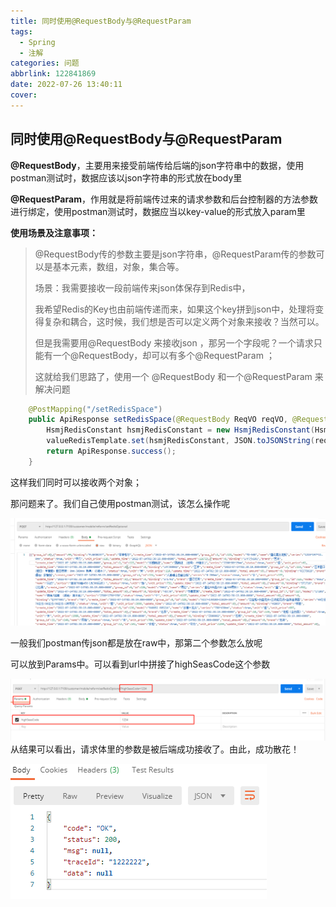```yaml
---
title: 同时使用@RequestBody与@RequestParam
tags:
  - Spring
  - 注解
categories: 问题
abbrlink: 122841869
date: 2022-07-26 13:40:11
cover:
---
```

## 同时使用@RequestBody与@RequestParam


**@RequestBody**，主要用来接受前端传给后端的json字符串中的数据，使用postman测试时，数据应该以json字符串的形式放在body里

**@RequestParam**，作用就是将前端传过来的请求参数和后台控制器的方法参数进行绑定，使用postman测试时，数据应当以key-value的形式放入param里

**使用场景及注意事项：**

> @RequestBody传的参数主要是json字符串，@RequestParam传的参数可以是基本元素，数组，对象，集合等。
>
> 场景：我需要接收一段前端传来json体保存到Redis中，
>
> 我希望Redis的Key也由前端传递而来，如果这个key拼到json中，处理将变得复杂和耦合，这时候，我们想是否可以定义两个对象来接收？当然可以。
>
> 但是我需要用@RequestBody 来接收json ，那另一个字段呢？一个请求只能有一个@RequestBody，却可以有多个@RequestParam ；
>
> 这就给我们思路了，使用一个 @RequestBody 和一个@RequestParam 来解决问题

~~~java
    @PostMapping("/setRedisSpace")
    public ApiResponse setRedisSpace(@RequestBody ReqVO reqVO, @RequestParam("highSeasCode") String highSeasCode) {
        HsmjRedisConstant hsmjRedisConstant = new HsmjRedisConstant(HsmjRedisConstant.CRM_REDIS.getCode() + ":jugai:HighSeasCode:" + highSeasCode);
        valueRedisTemplate.set(hsmjRedisConstant, JSON.toJSONString(reqVO), TimeUnit.DAYS.toSeconds(1));
        return ApiResponse.success();
    }
~~~



这样我们同时可以接收两个对象；

那问题来了。我们自己使用postman测试，该怎么操作呢



![image-20220726132937689](同时使用@RequestBody与@RequestParam/image-20220726132937689.png)

一般我们postman传json都是放在raw中，那第二个参数怎么放呢

可以放到Params中。可以看到url中拼接了highSeasCode这个参数

![image-20220726133237104](同时使用@RequestBody与@RequestParam/image-20220726133237104.png)从结果可以看出，请求体里的参数是被后端成功接收了。由此，成功散花！



![image-20220726133433186](同时使用@RequestBody与@RequestParam/image-20220726133433186.png)